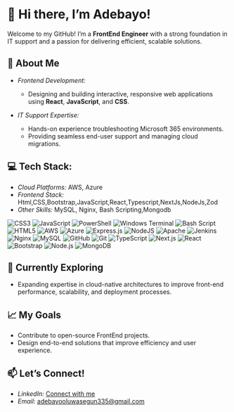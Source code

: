 # 👋 Hi there, I’m Adebayo!  

Welcome to my GitHub! I’m a **FrontEnd Engineer** with a strong foundation in IT support and a passion for delivering efficient, scalable solutions.

## 🚀 About Me  
- *Frontend Development:*  
   - Designing and building interactive, responsive web applications using **React**, **JavaScript**, and **CSS**.  

- *IT Support Expertise:*  
   - Hands-on experience troubleshooting Microsoft 365 environments.  
   - Providing seamless end-user support and managing cloud migrations.  

## 💻 Tech Stack:  
- *Cloud Platforms:* AWS, Azure  
- *Frontend Stack:* Html,CSS,Bootstrap,JavaScript,React,Typescript,NextJs,NodeJs,Zod  
- *Other Skills:* MySQL, Nginx, Bash Scripting,Mongodb  

![CSS3](https://img.shields.io/badge/css3-%231572B6.svg?style=for-the-badge&logo=css3&logoColor=white) ![JavaScript](https://img.shields.io/badge/javascript-%23323330.svg?style=for-the-badge&logo=javascript&logoColor=%23F7DF1E) ![PowerShell](https://img.shields.io/badge/PowerShell-%235391FE.svg?style=for-the-badge&logo=powershell&logoColor=white) ![Windows Terminal](https://img.shields.io/badge/Windows%20Terminal-%234D4D4D.svg?style=for-the-badge&logo=windows-terminal&logoColor=white) ![Bash Script](https://img.shields.io/badge/bash_script-%23121011.svg?style=for-the-badge&logo=gnu-bash&logoColor=white) ![HTML5](https://img.shields.io/badge/html5-%23E34F26.svg?style=for-the-badge&logo=html5&logoColor=white) ![AWS](https://img.shields.io/badge/AWS-%23FF9900.svg?style=for-the-badge&logo=amazon-aws&logoColor=white) ![Azure](https://img.shields.io/badge/azure-%230072C6.svg?style=for-the-badge&logo=microsoftazure&logoColor=white) ![Express.js](https://img.shields.io/badge/express.js-%23404d59.svg?style=for-the-badge&logo=express&logoColor=%2361DAFB) ![NodeJS](https://img.shields.io/badge/node.js-6DA55F?style=for-the-badge&logo=node.js&logoColor=white) ![Apache](https://img.shields.io/badge/apache-%23D42029.svg?style=for-the-badge&logo=apache&logoColor=white) ![Jenkins](https://img.shields.io/badge/jenkins-%232C5263.svg?style=for-the-badge&logo=jenkins&logoColor=white) ![Nginx](https://img.shields.io/badge/nginx-%23009639.svg?style=for-the-badge&logo=nginx&logoColor=white) ![MySQL](https://img.shields.io/badge/mysql-4479A1.svg?style=for-the-badge&logo=mysql&logoColor=white) ![GitHub](https://img.shields.io/badge/github-%23121011.svg?style=for-the-badge&logo=github&logoColor=white) ![Git](https://img.shields.io/badge/git-%23F05033.svg?style=for-the-badge&logo=git&logoColor=white) ![TypeScript](https://img.shields.io/badge/TypeScript-%233178C6.svg?style=for-the-badge&logo=typescript&logoColor=white)
![Next.js](https://img.shields.io/badge/Next.js-%23000000.svg?style=for-the-badge&logo=next.js&logoColor=white)
![React](https://img.shields.io/badge/React-%2320232a.svg?style=for-the-badge&logo=react&logoColor=%2361DAFB)
![Bootstrap](https://img.shields.io/badge/Bootstrap-%23223A50.svg?style=for-the-badge&logo=bootstrap&logoColor=white)
![Node.js](https://img.shields.io/badge/Node.js-%233C873A.svg?style=for-the-badge&logo=node.js&logoColor=white)
![MongoDB](https://img.shields.io/badge/MongoDB-%2347A248.svg?style=for-the-badge&logo=mongodb&logoColor=white)




## 🌱 Currently Exploring  
- Expanding expertise in cloud-native architectures to improve front-end performance, scalability, and deployment processes.

## 📈 My Goals  
- Contribute to open-source FrontEnd projects.  
- Design end-to-end solutions that improve efficiency and user experience.  

## 📫 Let’s Connect!  
- *LinkedIn:* [Connect with me](http//:www.linkedin.com/in/adebayooluwasegun)  
- *Email:*  adebayooluwasegun335@gmail.com
